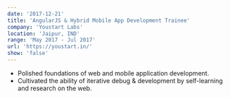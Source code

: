 ```yaml
---
date: '2017-12-21'
title: 'AngularJS & Hybrid Mobile App Development Trainee'
company: 'Youstart Labs'
location: 'Jaipur, IND'
range: 'May 2017 - Jul 2017'
url: 'https://youstart.in/'
show: 'false'
---
```


- Polished foundations of web and mobile application development.
- Cultivated the ability of iterative debug & development by self-learning and research on the web.

